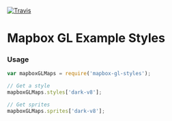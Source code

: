 [![Travis](https://api.travis-ci.org/mapbox/mapbox-gl-styles.svg?branch=mb-pages)](https://travis-ci.org/mapbox/mapbox-gl-styles/builds)

Mapbox GL Example Styles
================

### Usage

```js
var mapboxGLMaps = require('mapbox-gl-styles');

// Get a style
mapboxGLMaps.styles['dark-v8'];

// Get sprites
mapboxGLMaps.sprites['dark-v8'];
```
